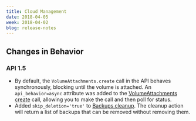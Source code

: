 ```yaml
---
title: Cloud Management
date: 2018-04-05
week: 2018-04-02
blog: release-notes
---
```


## Changes in Behavior

### API 1.5
* By default, the `VolumeAttachments.create` call in the API behaves synchronously, blocking until the volume is attached. An `api_behavior=async` attribute was added to the [VolumeAttachments create](http://reference.rightscale.com/api1.5/resources/ResourceVolumeAttachments.html#create) call, allowing you to make the call and then poll for status.
* Added `skip_deletion='true'` to [Backups cleanup](http://reference.rightscale.com/api1.5/resources/ResourceBackups.html#cleanup). The cleanup action will return a list of backups that can be removed without removing them.
